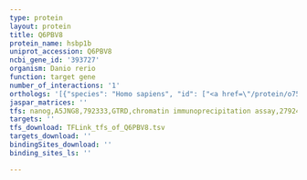 ```yaml
---
type: protein
layout: protein
title: Q6PBV8
protein_name: hsbp1b
uniprot_accession: Q6PBV8
ncbi_gene_id: '393727'
organism: Danio rerio
function: target gene
number_of_interactions: '1'
orthologs: '[{"species": "Homo sapiens", "id": ["<a href=\"/protein/o75506\">O75506</a>"]}, {"species": "Mus musculus", "id": ["<a href=\"/protein/q9cqz1\">Q9CQZ1</a>"]}, {"species": "Rattus norvegicus", "id": ["<a href=\"/protein/q8k3x8\">Q8K3X8</a>"]}, {"species": "Drosophila melanogaster", "id": ["<a href=\"/protein/q9vk90\">Q9VK90</a>"]}]'
jaspar_matrices: ''
tfs: nanog,A5JNG8,792333,GTRD,chromatin immunoprecipitation assay,27924024%5Buid%5D,No
targets: ''
tfs_download: TFLink_tfs_of_Q6PBV8.tsv
targets_download: ''
bindingSites_download: ''
binding_sites_ls: ''

---
```

